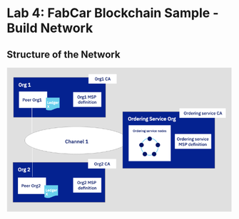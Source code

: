 # Lab 4: FabCar Blockchain Sample - Build Network

## Structure of the Network

![Sample basic network structure](../.gitbook/assets/image%20%2824%29.png)



